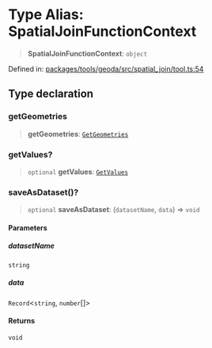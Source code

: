 # Type Alias: SpatialJoinFunctionContext

> **SpatialJoinFunctionContext**: `object`

Defined in: [packages/tools/geoda/src/spatial\_join/tool.ts:54](https://github.com/GeoDaCenter/openassistant/blob/0f7bf760e453a1735df9463dc799b04ee2f630fd/packages/tools/geoda/src/spatial_join/tool.ts#L54)

## Type declaration

### getGeometries

> **getGeometries**: [`GetGeometries`](GetGeometries.md)

### getValues?

> `optional` **getValues**: [`GetValues`](GetValues.md)

### saveAsDataset()?

> `optional` **saveAsDataset**: (`datasetName`, `data`) => `void`

#### Parameters

##### datasetName

`string`

##### data

`Record`\<`string`, `number`[]\>

#### Returns

`void`
